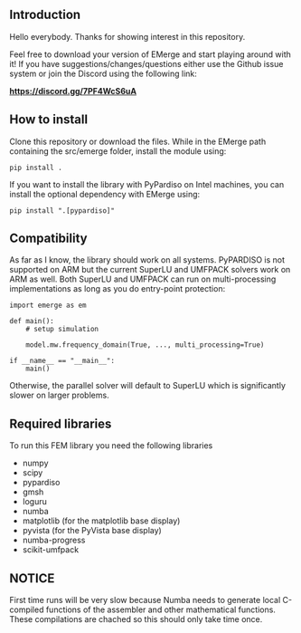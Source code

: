 ## Introduction

Hello everybody. Thanks for showing interest in this repository.

Feel free to download your version of EMerge and start playing around with it!
If you have suggestions/changes/questions either use the Github issue system or join the Discord using the following link:

**https://discord.gg/7PF4WcS6uA**

## How to install

Clone this repository or download the files. While in the EMerge path containing the src/emerge folder, install the module using:
```
pip install .
```
If you want to install the library with PyPardiso on Intel machines, you can install the optional dependency with EMerge using:
```
pip install ".[pypardiso]"
```

## Compatibility

As far as I know, the library should work on all systems. PyPARDISO is not supported on ARM but the current SuperLU and UMFPACK solvers work on ARM as well. Both SuperLU and UMFPACK can run on multi-processing implementations as long as you do entry-point protection:
```
import emerge as em

def main():
    # setup simulation

    model.mw.frequency_domain(True, ..., multi_processing=True)

if __name__ == "__main__":
    main()
```
Otherwise, the parallel solver will default to SuperLU which is significantly slower on larger problems.

## Required libraries

To run this FEM library you need the following libraries

 - numpy
 - scipy
 - pypardiso
 - gmsh
 - loguru
 - numba
 - matplotlib (for the matplotlib base display)
 - pyvista (for the PyVista base display)
 - numba-progress
 - scikit-umfpack

## NOTICE

First time runs will be very slow because Numba needs to generate local C-compiled functions of the assembler and other mathematical functions. These compilations are chached so this should only take time once.
